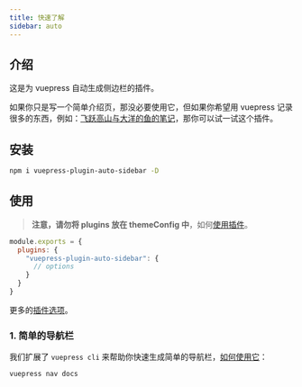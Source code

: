 ```yaml
---
title: 快速了解
sidebar: auto
---
```


## 介绍

这是为 vuepress 自动生成侧边栏的插件。

如果你只是写一个简单介绍页，那没必要使用它，但如果你希望用 vuepress 记录很多的东西，例如：[飞跃高山与大洋的鱼的笔记](https://docs.shanyuhai.top/)，那你可以试一试这个插件。



## 安装

```bash
npm i vuepress-plugin-auto-sidebar -D
```



## 使用

> **注意，请勿将 plugins 放在 themeConfig 中**，如何[使用插件](https://vuepress.vuejs.org/zh/plugin/using-a-plugin.html)。

```js
module.exports = {
  plugins: {
    "vuepress-plugin-auto-sidebar": {
      // options
    }
  }
}
```

更多的[插件选项](/zh/features/plugin-options.html)。



### 1. 简单的导航栏

我们扩展了 `vuepress cli` 来帮助你快速生成简单的导航栏，[如何使用它](/zh/features/plugin-options.html#nav-导航栏)：

```bash
vuepress nav docs
```
